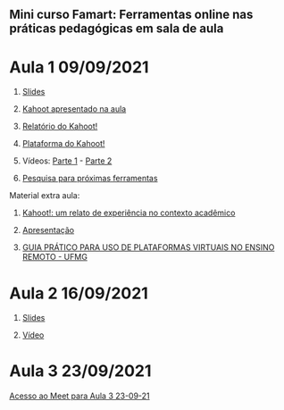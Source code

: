 ## Mini curso Famart: Ferramentas online nas práticas pedagógicas em sala de aula
# Aula 1 09/09/2021

1. [Slides](https://github.com/fischerJF/miniCursoFamart/blob/gh-pages/Ferramentas%20online%20nas%20pr%C3%A1ticas%20pedag%C3%B3gicas%20em%20sala%20de%20aula.pdf)

2. [Kahoot apresentado na aula](https://create.kahoot.it/share/apresentacao-kahoot/b97267e0-3f1f-4c03-ba79-b8ea90d17336) 

3. [Relatório do Kahoot!](https://github.com/fischerJF/miniCursoFamart/blob/gh-pages/Apresenta%C3%A7%C3%A3o%20Kahoot!.xlsx)

4. [Plataforma do Kahoot!](https://kahoot.com/schools-u/)

5. Vídeos: [Parte 1](https://youtu.be/fWHy-YtJ6MM) - [Parte 2](https://youtu.be/iaIpQMeLxXM)

6. [Pesquisa para próximas ferramentas](https://forms.gle/E2HQJKdKRbD5pxAP7)

Material extra aula:

1. [Kahoot!: um relato de experiência no contexto acadêmico](https://github.com/fischerJF/miniCursoFamart/blob/gh-pages/Kahoot!-%20um%20relato%20de%20experiencia%20no%20contexto%20acad%C3%AAmico.pdf)

2. [Apresentação](https://github.com/fischerJF/miniCursoFamart/blob/gh-pages/Apresentacao_Kahoot%20-%20um%20relato%20de%20experiencia%20no%20contexto%20acad%C3%AAmico.pdf)

3. [GUIA PRÁTICO PARA USO DE PLATAFORMAS VIRTUAIS NO ENSINO REMOTO - UFMG](https://www.nescon.medicina.ufmg.br/biblioteca/imagem/E-book-Guia-pratico-plataformas-virtuais-3.pdf)


# Aula 2 16/09/2021

1. [Slides](https://github.com/fischerJF/miniCursoFamart/blob/gh-pages/Aula2_Ferramentas%20online%20nas%20pr%C3%A1ticas%20pedag%C3%B3gicas%20em%20sala%20de%20aula%20(1).pdf)

2. [Vídeo](https://youtu.be/-iOYaDbn8OA) 

# Aula 3 23/09/2021

[Acesso ao Meet para Aula 3 23-09-21](https://meet.google.com/myh-kaoz-hos?pli=1) 
